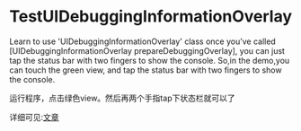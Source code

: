 # TestUIDebuggingInformationOverlay
Learn to use 'UIDebuggingInformationOverlay' class
once you’ve called [UIDebuggingInformationOverlay prepareDebuggingOverlay], you can just tap the status bar with two fingers to show the console.
So,in the demo,you can touch the green view, and tap the status bar with two fingers to show the console.

运行程序，点击绿色view。然后再两个手指tap下状态栏就可以了

详细可见:[文章](http://www.jianshu.com/p/a228cafd418f)
